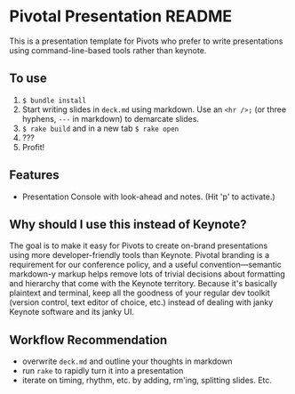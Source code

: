 # Pivotal Presentation README

This is a presentation template for Pivots who prefer to write presentations using command-line-based tools rather than keynote.

## To use
1. `$ bundle install`
2. Start writing slides in `deck.md` using markdown. Use an `<hr />;` (or three hyphens, `---` in markdown) to demarcate slides.
3. `$ rake build` and in a new tab `$ rake open`
4. ???
5. Profit!

## Features
- Presentation Console with look-ahead and notes. (Hit 'p' to activate.)

## Why should I use this instead of Keynote?

The goal is to make it easy for Pivots to create on-brand presentations using more developer-friendly tools than Keynote. Pivotal branding is a requirement for our conference policy, and a useful convention—semantic markdown-y markup helps remove lots of trivial decisions about formatting and hierarchy that come with the Keynote territory. Because it's basically plaintext and terminal, keep all the goodness of your regular dev toolkit (version control, text editor of choice, etc.) instead of dealing with janky Keynote software and its janky UI.

## Workflow Recommendation
- overwrite `deck.md` and outline your thoughts in markdown
- run `rake` to rapidly turn it into a presentation
- iterate on timing, rhythm, etc. by adding, rm'ing, splitting slides. Etc.


